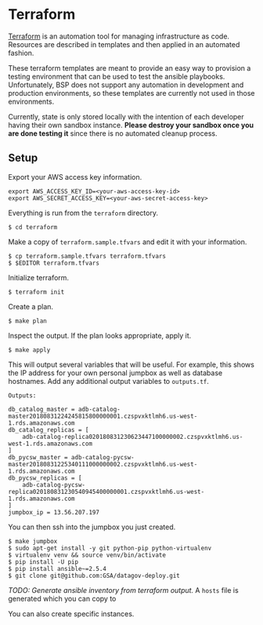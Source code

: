 # Terraform

[Terraform](https://www.terraform.io/) is an automation tool for managing
infrastructure as code. Resources are described in templates and then applied in
an automated fashion.

These terraform templates are meant to provide an easy way to provision
a testing environment that can be used to test the ansible playbooks.
Unfortunately, BSP does not support any automation in development and production
environments, so these templates are currently not used in those environments.

Currently, state is only stored locally with the intention of each developer
having their own sandbox instance. **Please destroy your sandbox once you are
done testing it** since there is no automated cleanup process.


## Setup

Export your AWS access key information.

```shell
export AWS_ACCESS_KEY_ID=<your-aws-access-key-id>
export AWS_SECRET_ACCESS_KEY=<your-aws-secret-access-key>
```

Everything is run from the `terraform` directory.

    $ cd terraform

Make a copy of `terraform.sample.tfvars` and edit it with your information.

    $ cp terraform.sample.tfvars terraform.tfvars
    $ $EDITOR terraform.tfvars

Initialize terraform.

    $ terraform init

Create a plan.

    $ make plan

Inspect the output. If the plan looks appropriate, apply it.

    $ make apply

This will output several variables that will be useful. For example, this shows
the IP address for your own personal jumpbox as well as database hostnames. Add
any additional output variables to `outputs.tf`.

```
Outputs:

db_catalog_master = adb-catalog-master20180831224245815800000001.czspvxktlmh6.us-west-1.rds.amazonaws.com
db_catalog_replicas = [
    adb-catalog-replica020180831230623447100000002.czspvxktlmh6.us-west-1.rds.amazonaws.com
]
db_pycsw_master = adb-catalog-pycsw-master20180831225340111000000002.czspvxktlmh6.us-west-1.rds.amazonaws.com
db_pycsw_replicas = [
    adb-catalog-pycsw-replica020180831230540945400000001.czspvxktlmh6.us-west-1.rds.amazonaws.com
]
jumpbox_ip = 13.56.207.197
```

You can then ssh into the jumpbox you just created.

    $ make jumpbox
    $ sudo apt-get install -y git python-pip python-virtualenv
    $ virtualenv venv && source venv/bin/activate
    $ pip install -U pip
    $ pip install ansible~=2.5.4
    $ git clone git@github.com:GSA/datagov-deploy.git

_TODO: Generate ansible inventory from terraform output._ A `hosts` file is
generated which you can copy to

You can also create specific instances.
